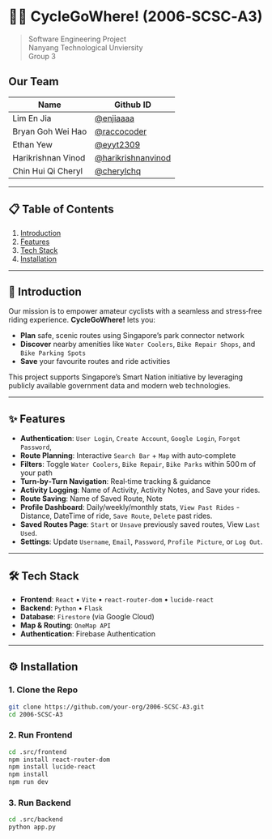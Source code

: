 # 🚴‍♀️ CycleGoWhere! (2006‑SCSC‑A3)

> Software Engineering Project \
> Nanyang Technological Unviersity \
> Group 3

## Our Team

| Name               | Github ID                                                   |
| ------------------ | ----------------------------------------------------------- |
| Lim En Jia         | [@enjiaaaa](https://github.com/enjiaaaa)                    |
| Bryan Goh Wei Hao  | [@raccocoder](https://github.com/raccocoder)                |
| Ethan Yew          | [@eyyt2309](https://github.com/eyyt2309)                    |
| Harikrishnan Vinod | [@harikrishnanvinod](https://github.com/harikrishnan-vinod) |
| Chin Hui Qi Cheryl | [@cherylchq](https://github.com/cherylchq)                  |

---

## 📋 Table of Contents

1. [Introduction](#introduction)
2. [Features](#features)
3. [Tech Stack](#tech-stack)
4. [Installation](#installation)

---

## 🧐 Introduction

Our mission is to empower amateur cyclists with a seamless and stress‑free riding experience. **CycleGoWhere!** lets you:

- **Plan** safe, scenic routes using Singapore’s park connector network
- **Discover** nearby amenities like `Water Coolers`, `Bike Repair Shops`, and `Bike Parking Spots`
- **Save** your favourite routes and ride activities

This project supports Singapore’s Smart Nation initiative by leveraging publicly available government data and modern web technologies.

---

## ✨ Features

- **Authentication**: `User Login`, `Create Account`, `Google Login`, `Forgot Password`,
- **Route Planning**: Interactive `Search Bar` + `Map` with auto‑complete
- **Filters**: Toggle `Water Coolers`, `Bike Repair`, `Bike Parks` within 500 m of your path
- **Turn‑by‑Turn Navigation**: Real‑time tracking & guidance
- **Activity Logging**: Name of Activity, Activity Notes, and Save your rides.
- **Route Saving**: Name of Saved Route, Note
- **Profile Dashboard**: Daily/weekly/monthly stats, `View Past Rides` - Distance, DateTime of ride, `Save Route`, `Delete` past rides.
- **Saved Routes Page**: `Start` or `Unsave` previously saved routes, View `Last Used`.
- **Settings**: Update `Username`, `Email`, `Password`, `Profile Picture`, or `Log Out`.

---

## 🛠 Tech Stack

- **Frontend**: `React` • `Vite` • `react-router-dom` • `lucide-react`
- **Backend**: `Python` • `Flask`
- **Database**: `Firestore` (via Google Cloud)
- **Map & Routing**: `OneMap API`
- **Authentication**: Firebase Authentication

---

## ⚙️ Installation

### 1. Clone the Repo

```bash
git clone https://github.com/your‑org/2006-SCSC-A3.git
cd 2006-SCSC-A3
```

### 2. Run Frontend

```sh
cd .src/frontend
npm install react-router-dom
npm install lucide-react
npm install
npm run dev
```

### 3. Run Backend

```sh
cd .src/backend
python app.py
```

